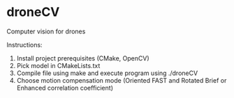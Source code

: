 # droneCV
Computer vision for drones

Instructions:

1. Install project prerequisites (CMake, OpenCV)
2. Pick model in CMakeLists.txt
3. Compile file using make and execute program using ./droneCV 
4. Choose motion compensation mode (Oriented FAST and Rotated Brief or Enhanced correlation coefficient)
